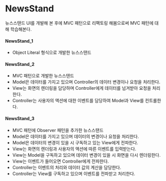 # NewsStand

뉴스스탠드 UI를 개발해 본 후에 MVC 패턴으로 리팩토링 해봄으로써 MVC 패턴에 대해 학습해본다.

#### NewsStand_1
- Object Literal 형식으로 개발한 뉴스스탠드

#### NewsStand_2
- MVC 패턴으로 개발한 뉴스스탠드
- Model은 데이터를 가지고 있으며 Controller의 데이터 변경이나 요청을 처리한다.
- View는 화면의 렌더링을 담당하며 Controller에게 데이터를 넘겨받아 요청을 처리한다.
- Controller는 사용자의 액션에 대한 이벤트를 담당하여 Model과 View를 컨트롤한다.

#### NewsStand_3
- MVC 패턴에 Observer 패턴을 추가한 뉴스스탠드
- Model은 데이터를 가지고 있으며 데이터의 변경이나 요청을 처리한다.
- Model은 데이터의 변경이 있을 시 구독하고 있는 View에게 전파한다.
- View는 화면의 렌더링과 사용자의 액션에 따른 이벤트를 입력받는다.
- View는 Model을 구독하고 있으며 데이터 변경이 있을 시 화면을 다시 렌더링한다.
- View는 이벤트가 들어오면 Controller에게 전파한다.
- Controller는 이벤트의 처리와 데이터 값의 계산을 담당한다.
- Controller는 View를 구독하고 있으며 이벤트를 전파받고 처리한다.
